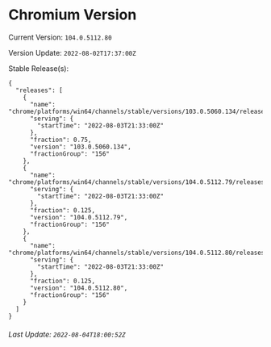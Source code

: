 # Chromium Version

Current Version: `104.0.5112.80`

Version Update: `2022-08-02T17:37:00Z`

Stable Release(s):
```
{
  "releases": [
    {
      "name": "chrome/platforms/win64/channels/stable/versions/103.0.5060.134/releases/1659562380",
      "serving": {
        "startTime": "2022-08-03T21:33:00Z"
      },
      "fraction": 0.75,
      "version": "103.0.5060.134",
      "fractionGroup": "156"
    },
    {
      "name": "chrome/platforms/win64/channels/stable/versions/104.0.5112.79/releases/1659562380",
      "serving": {
        "startTime": "2022-08-03T21:33:00Z"
      },
      "fraction": 0.125,
      "version": "104.0.5112.79",
      "fractionGroup": "156"
    },
    {
      "name": "chrome/platforms/win64/channels/stable/versions/104.0.5112.80/releases/1659562380",
      "serving": {
        "startTime": "2022-08-03T21:33:00Z"
      },
      "fraction": 0.125,
      "version": "104.0.5112.80",
      "fractionGroup": "156"
    }
  ]
}
```

###### Last Update: `2022-08-04T18:00:52Z`
